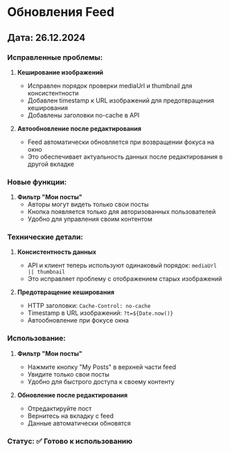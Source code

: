 # Обновления Feed

## Дата: 26.12.2024

### Исправленные проблемы:

1. **Кеширование изображений**
   - Исправлен порядок проверки mediaUrl и thumbnail для консистентности
   - Добавлен timestamp к URL изображений для предотвращения кеширования
   - Добавлены заголовки no-cache в API

2. **Автообновление после редактирования**
   - Feed автоматически обновляется при возвращении фокуса на окно
   - Это обеспечивает актуальность данных после редактирования в другой вкладке

### Новые функции:

1. **Фильтр "Мои посты"**
   - Авторы могут видеть только свои посты
   - Кнопка появляется только для авторизованных пользователей
   - Удобно для управления своим контентом

### Технические детали:

1. **Консистентность данных**
   - API и клиент теперь используют одинаковый порядок: `mediaUrl || thumbnail`
   - Это исправляет проблему с отображением старых изображений

2. **Предотвращение кеширования**
   - HTTP заголовки: `Cache-Control: no-cache`
   - Timestamp в URL изображений: `?t=${Date.now()}`
   - Автообновление при фокусе окна

### Использование:

1. **Фильтр "Мои посты"**
   - Нажмите кнопку "My Posts" в верхней части feed
   - Увидите только свои посты
   - Удобно для быстрого доступа к своему контенту

2. **Обновление после редактирования**
   - Отредактируйте пост
   - Вернитесь на вкладку с feed
   - Данные автоматически обновятся

### Статус: ✅ Готово к использованию 